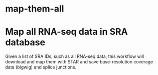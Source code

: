 # map-them-all

# Map all RNA-seq data in SRA database 

Given a list of SRA IDs, such as all RNA-seq data, this workflow will download and map them with STAR and save base-resolution coverage data (bigwig) and splice junctions. 

